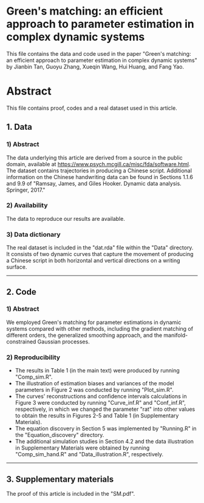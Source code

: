 # Green's matching: an efficient approach to parameter estimation in complex dynamic systems

This file contains the data and code used in the paper "Green's matching: an efficient approach to parameter estimation in complex dynamic systems" by Jianbin Tan, Guoyu Zhang, Xueqin Wang, Hui Huang, and Fang Yao.

# Abstract
This file contains proof, codes and a real dataset used in this article. 

## 1. Data
### 1) Abstract

The data underlying this article are derived from a source in the public domain, available at https://www.psych.mcgill.ca/misc/fda/software.html. The dataset contains trajectories in producing a Chinese script. Additional information on the Chinese handwriting data can be found in Sections 1.1.6 and 9.9 of "Ramsay, James, and Giles Hooker. Dynamic data analysis. Springer, 2017."

### 2) Availability
The data to reproduce our results are available.

### 3) Data dictionary
The real dataset is included in the "dat.rda" file within the "Data" directory. It consists of two dynamic curves that capture the movement of producing a Chinese script in both horizontal and vertical directions on a writing surface.

----
## 2. Code
### 1) Abstract
We employed Green's matching for parameter estimations in dynamic systems compared with other methods, including the gradient matching of different orders, the generalized smoothing approach, and the manifold-constrained Gaussian processes.

### 2) Reproducibility
- The results in Table 1 (in the main text) were produced by running "Comp_sim.R".
- The illustration of estimation biases and variances of the model parameters in Figure 2 was conducted by running "Plot_sim.R".
- The curves' reconstructions and confidence intervals calculations in Figure 3 were conducted by running "Curve_inf.R" and "Conf_inf.R", respectively, in which we changed the parameter "rat" into other values to obtain the results in Figures 2-5 and Table 1 (in Supplementary Materials).
- The equation discovery in Section 5 was implemented by "Running.R" in the "Equation_discovery" directory.
- The additional simulation studies in Section 4.2 and the data illustration in Supplementary Materials were obtained by running "Comp_sim_hand.R" and "Data_illustration.R", respectively.

----
## 3. Supplementary materials
The proof of this article is included in the "SM.pdf".
